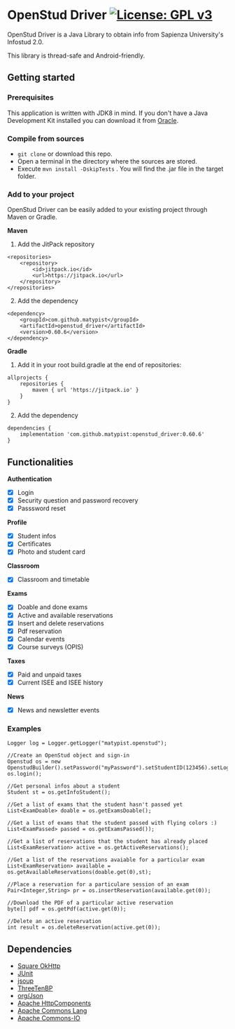 # OpenStud Driver [![License: GPL v3](https://img.shields.io/badge/License-GPL%20v3-blue.svg)](https://www.gnu.org/licenses/gpl-3.0)

OpenStud Driver is a Java Library to obtain info from Sapienza University's Infostud 2.0.

This library is thread-safe and Android-friendly.

## Getting started

### Prerequisites
This application is written with JDK8 in mind. If you don't have a Java Development Kit installed you can download it from [Oracle](http://www.oracle.com/technetwork/java/javase/downloads/index.html).

### Compile from sources
- `git clone` or download this repo.
- Open a terminal in the directory where the sources are stored.
- Execute `mvn install -DskipTests` . You will find the .jar file in the target folder.

### Add to your project

OpenStud Driver can be easily added to your existing project through Maven or Gradle.

**Maven**

1) Add the JitPack repository
```
<repositories>
	<repository>
	    <id>jitpack.io</id>
	    <url>https://jitpack.io</url>
	</repository>
</repositories>
```
2) Add the dependency
```
<dependency>
    <groupId>com.github.matypist</groupId>
    <artifactId>openstud_driver</artifactId>
    <version>0.60.6</version>
</dependency>
```

**Gradle**

1) Add it in your root build.gradle at the end of repositories:
```
allprojects {
    repositories {
		maven { url 'https://jitpack.io' }
	}
}
```
2) Add the dependency
```
dependencies {
    implementation 'com.github.matypist:openstud_driver:0.60.6'
}
```

## Functionalities
**Authentication**
- [x] Login
- [x] Security question and password recovery
- [x] Passsword reset

**Profile**
- [x] Student infos
- [x] Certificates
- [x] Photo and student card

**Classroom**
- [x] Classroom and timetable

**Exams**
- [x] Doable and done exams
- [x] Active and available reservations
- [x] Insert and delete reservations
- [x] Pdf reservation
- [x] Calendar events
- [x] Course surveys (OPIS)

**Taxes**
- [x] Paid and unpaid taxes
- [x] Current ISEE and ISEE history

**News**
- [x] News and newsletter events

### Examples
```
Logger log = Logger.getLogger("matypist.openstud");

//Create an OpenStud object and sign-in
Openstud os = new OpenstudBuilder().setPassword("myPassword").setStudentID(123456).setLogger(log).build();
os.login();

//Get personal infos about a student
Student st = os.getInfoStudent();

//Get a list of exams that the student hasn't passed yet
List<ExamDoable> doable = os.getExamsDoable();

//Get a list of exams that the student passed with flying colors :)
List<ExamPassed> passed = os.getExamsPassed());

//Get a list of reservations that the student has already placed
List<ExamReservation> active = os.getActiveReservations();

//Get a list of the reservations avaiable for a particular exam
List<ExamReservation> available = os.getAvailableReservations(doable.get(0),st);

//Place a reservation for a particulare session of an exam
Pair<Integer,String> pr = os.insertReservation(available.get(0));

//Download the PDF of a particular active reservation
byte[] pdf = os.getPdf(active.get(0));

//Delete an active reservation
int result = os.deleteReservation(active.get(0));
 ```

## Dependencies
- [Square OkHttp](https://github.com/square/okhttp)
- [JUnit](https://github.com/junit-team/junit4)
- [jsoup](https://jsoup.org/)
- [ThreeTenBP](https://github.com/ThreeTen/threetenbp)
- [org/Json](https://github.com/stleary/JSON-java)
- [Apache HttpComponents](https://hc.apache.org/)
- [Apache Commons Lang](https://commons.apache.org/proper/commons-lang/)
- [Apache Commons-IO](https://commons.apache.org/proper/commons-io/)
